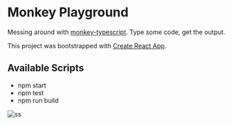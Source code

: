 # Monkey Playground

Messing around with [monkey-typescript](https://www.npmjs.com/package/monkey-typescript). Type some code, get the output.

This project was bootstrapped with [Create React App](https://github.com/facebook/create-react-app).

## Available Scripts

- npm start
- npm test
- npm run build

![ss](https://www.evernote.com/l/AAEjxyJC9cNA-KgpqRv61sWyEz9dHTf28a0B/image.png)
